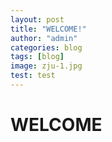 ```yaml
---
layout: post
title: "WELCOME!"
author: "admin"
categories: blog
tags: [blog]
image: zju-1.jpg
test: test
---
```


# WELCOME
